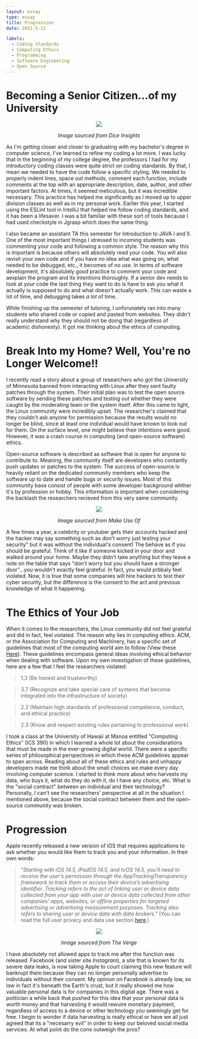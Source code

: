 ```yaml
---
layout: essay
type: essay
title: Progression
date: 2021-5-11

labels:
  - Coding Standards
  - Computing Ethics
  - Programming
  - Software Engineering
  - Open Source
---
```

# Becoming a Senior Citizen...of my University 


<div style="text-align:center"><img src="https://2e8ram2s1li74atce18qz5y1-wpengine.netdna-ssl.com/wp-content/uploads/2017/12/shutterstock_517670749-1024x613.jpg" /></div>
 
 <p align="center">
  <i>Image sourced from Dice Insights </i>
</p>

As I'm getting closer and closer to graduating with my bachelor's degree in computer science, I've learned to refine my coding a lot more. I was lucky that in the beginning of my college degree, 
the professors I had for my introductory coding classes were quite strict on coding standards. By that, I mean we needed to have the code follow a specific styling. We needed to properly indent lines, 
space out methods, comment each function, include comments at the top with an appropriate description, date, author, and other important factors. At times, it seemed meticulous, but it was incredible necessary.
This practice has helped me significantly as I moved up to upper division classes as well as in my personal work. Earlier this year, I started using the ESLint tool in IntelliJ that helped me 
follow coding standards, and it has been a lifesaver. I was a bit familiar with these sort of tools because I had used checkstyle in Jgrasp which does the same thing. 

I also became an assistant TA this semester for Introduction to JAVA I and II. One of the most important things I stressed to incoming students was commenting your code and following a common style. The reason
why this is important is because others will absolutely read your code. You will also revisit your own code and if you have no idea what was going on, what needed to be debugged, etc., it becomes of no use.
In terms of software development, it's absolutely good practice to comment your code and aexplain the program and its intentions thoroughly. If a senior dev needs to look at your code the last thing they want to do
is have to ask you what it actually is supposed to do and what doesn't actually work. This can waste a lot of time, and debugging takes *a lot* of time. 

While finishing up the semester of tutoring, I unforunately ran into many students who shared code or copied and pasted from websites. They didn't really understand why they should not be doing that (regardless of academic dishonesty).
It got me thinking about the ethics of computing.

# Break Into my Home? Well, You're no Longer Welcome!!
I recently read a story about a group of researchers who got the University of Minnesota banned from interacting with Linux after they sent faulty patches through the system. 
Their initial plan was to test the open source software by sending these patches and testing out whether they were caught by the moderating team or the system itself. 
After this came to light, the Linux community were incredibly upset. The researcher's claimed that they couldn't ask anyone for permission because the results would no longer 
be blind, since at least one individual would have known to look out for them. On the surface level, one might believe their intentions were good. However, 
it was a crash course in computing (and open-source software) ethics. 

Open-source software is described as software that is open for anyone to contribute to. Meaning, the community itself are developers who contantly push updates or patches
to the system. The success of open-source is heavily reliant on the dedicated community members who keep the software up to date and handle bugs or security issues. Most of this community base
consist of people with some developer background whther it's by profession or hobby. This information is important when considering the backlash the researchers recieved from this very same community. 

<div style="text-align:center"><img src="https://static1.makeuseofimages.com/wordpress/wp-content/uploads/2020/10/Pharming-Attack-Hacker-1.jpg" /></div>
 
 <p align="center">
  <i>Image sourced from Make Use Of </i>
</p>

A few times a year, a celebrity or youtuber gets their accounts hacked and the hacker may say something such as don't worry just testing your security" but it was without
the individual's consent! The behave as if you should be grateful. Think of it like if someone kicked in your door and walked around your home. Maybe they didn't take anything but they leave a note on the table
that says "don't worry but you should have a stronger door"...you wouldn't exactly feel grateful. In fact, you would prbbaly feel violated. 
Now, it is true that some companies will hire hackers to test their cyber security, but the difference is the consent to the act and previous knowledge of what it happening. 

# The Ethics of Your Job
When it comes to the researchers, the Linux community did not feel grateful and did in fact, feel violated. The reason why lies in computing ethics. ACM, or the Association for Computing and Machinery, 
has a specific set of guidelines that most of the computing world aim to follow (View these [Here](https://www.acm.org/code-of-ethics)). These guidelines encompass general ideas involving ethical behavior when dealing with software. 
Upon my own investigation of these guidelines, here are a few that I feel the researchers violated: 

>1.3 (Be honest and trustworthy)

>3.7 (Recognize and take special care of systems that become integrated into the infrastructure of society)

>2.2 (Maintain high standards of professional competence, conduct, and ethical practice)

>2.3 (Know and respect existing rules pertaining to professional work)

I took a class at the University of Hawaii at Manoa entitled "Computing Ethics" (ICS 390) in which I learned a whole lot about the considerations that must be made in the 
ever-growing digital world. There were a specific series of philosophical perspectives in which these ACM guidelines appear to span across. Reading about all of these ethics and rules
and unhappy developers made me think about the small choices we make every day involving computer science. I started to think more about who harvests my data, who buys it, what do they do with it, 
do I have any choice, etc. What is the "social contract" between an individual and their technology? Personally, I can't see the researchers' perspective at all in the situation I mentioned above, because the social contract between them and the open-source community
was broken. 

# Progression 

Apple recently released a new version of iOS that requires applications to ask whether you would like them to track you and your information. In their own words:

> *"Starting with iOS 14.5, iPadOS 14.5, and tvOS 14.5, you’ll need to receive the user’s permission through the AppTrackingTransparency framework to track them or access their device’s advertising identifier. Tracking refers to the act of linking user or device data collected from your app with user or device data collected from other companies’ apps, websites, or offline properties for targeted advertising or advertising measurement purposes. Tracking also refers to sharing user or device data with data brokers."* (You can read the full user privacy and data use section [here](https://developer.apple.com/app-store/user-privacy-and-data-use/).)


<div style="text-align:center"><img src="https://cdn.vox-cdn.com/thumbor/KV6AYDaoMkKN_Mqv1BSpAp2Ez8I=/0x0:3360x2100/1200x800/filters:focal(1412x782:1948x1318)/cdn.vox-cdn.com/uploads/chorus_image/image/69192540/app_tracking_transparency.0.png" /></div>
 
 <p align="center">
  <i>Image sourced from The Verge </i>
</p>

I have absolutely not allowed apps to track me after this function was released. Facebook (and sister site *Instagram*), a site that is known for its severe data leaks, is now taking Apple to court claiming this new feature will bankrupt them because they can no longer personally advertise to individuals without their consent. My opinion on Facebook is already low, so low in fact it's beneath the Earth's crust, but it really showed me how valuable personal data is for companies in this digital age. There was a politician a while back that pushed for this idea that your personal data is worth money and that harvesting it would rewuire monetary payment, regardless of access to a device or other technology you seemingly get for free. I begin to wonder if data harvesting is really ethical or have we all just agreed that its a "necesarry evil" in order to keep our beloved social media services. At what point do the cons outweigh the pros? 
